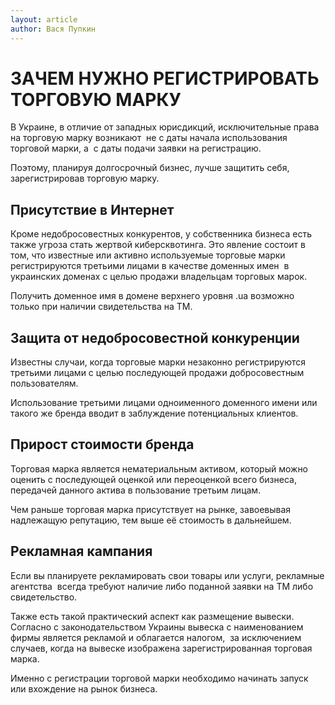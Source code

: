 ```yaml
---
layout: article
author: Вася Пупкин
---
```

# ЗАЧЕМ НУЖНО РЕГИСТРИРОВАТЬ ТОРГОВУЮ МАРКУ
В Украине, в отличие от западных юрисдикций, исключительные права на торговую марку возникают  не с даты начала использования торговой марки, а  с даты подачи заявки на регистрацию. 

Поэтому, планируя долгосрочный бизнес, лучше защитить себя, зарегистрировав торговую марку.

## Присутствие в Интернет

Кроме недобросовестных конкурентов, у собственника бизнеса есть также угроза стать жертвой киберсквотинга. Это явление состоит в том, что известные или активно используемые торговые марки регистрируются третьими лицами в качестве доменных имен  в украинских доменах с целью продажи владельцам торговых марок. 

Получить доменное имя в домене верхнего уровня .ua возможно только при наличии свидетельства на ТМ. 

## Защита от недобросовестной конкуренции

Известны случаи, когда торговые марки незаконно регистрируются третьими лицами с целью последующей продажи добросовестным пользователям. 

Использование третьими лицами одноименного доменного имени или такого же бренда вводит в заблуждение потенциальных клиентов.

## Прирост стоимости бренда

Торговая марка является  нематериальным активом, который можно оценить с последующей оценкой или переоценкой всего бизнеса, передачей данного актива в пользование третьим лицам.

Чем раньше торговая марка присутствует на рынке, завоевывая надлежащую репутацию, тем выше её стоимость в дальнейшем.

## Рекламная кампания

Если вы планируете рекламировать свои товары или услуги, рекламные агентства  всегда требуют наличие либо поданной заявки на ТМ либо свидетельство. 

Также есть такой практический аспект как размещение вывески. Согласно с законодательством Украины вывеска с наименованием фирмы является рекламой и облагается налогом,  за исключением случаев, когда на вывеске изображена зарегистрированная торговая марка.

Именно с регистрации торговой марки необходимо начинать запуск или вхождение на рынок бизнеса.
